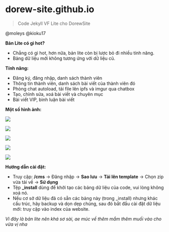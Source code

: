 # dorew-site.github.io
> Code Jekyll VF Lite cho DorewSite

@moleys @kioku17

**Bản Lite có gì hot?**
- Chẳng có gì hot, hơn nữa, bản lite còn bị lược bỏ đi nhiều tính năng.
- Bảng dữ liệu mới không tương ứng với dữ liệu cũ.

**Tính năng:**
- Đăng ký, đăng nhập, danh sách thành viên
- Thông tin thành viên, danh sách bài viết của thành viên đó
- Phòng chat autoload, tải file lên ipfs và imgur qua chatbox
- Tạo, chỉnh sửa, xoá bài viết và chuyên mục
- Bài viết VIP, bình luận bài viết

**Một số hình ảnh:**


![](https://i.imgur.com/0kuLQ7I.png)


![](https://i.imgur.com/7f91opi.png)


![](https://i.imgur.com/TRtZfAN.png)


![](https://i.imgur.com/eMw0vbZ.png)


![](https://i.imgur.com/1gHJQT5.png)


**Hướng dẫn cài đặt:**
- Truy cập: **/cms** -> Đăng nhập -> **Sao lưu** -> **Tải lên template** -> Chọn zip vừa tải về -> **Sử dụng**
- Tệp **_install** dùng để khởi tạo các bảng dữ liệu của code, vui lòng không xoá nó.
- Nếu cơ sở dữ liệu đã có sẵn các bảng này (trong _install) nhưng khác cấu trúc, hãy backup và dọn dẹp chúng, sau đó bắt đầu cài đặt dữ liệu mới: truy cập vào index của website.

*Vì đây là bản lite nên khá sơ sài, ae múc về thêm mắm thêm muối vào cho vừa vị nha*